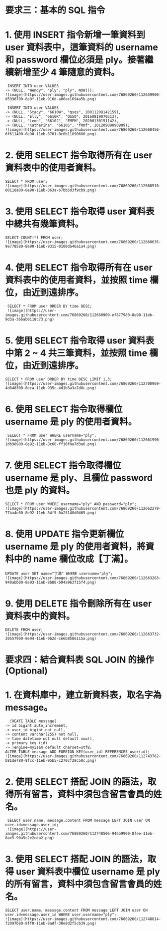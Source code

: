 # 要求三：基本的 SQL 指令
# 1. 使用 INSERT 指令新增一筆資料到 user 資料表中，這筆資料的 username 和 password 欄位必須是 ply。接著繼續新增至少 4 筆隨意的資料。
     INSERT INTO user VALUES
    -> (NULL, "Wendy", "ply", "ply", NOW());
    ![image](https://user-images.githubusercontent.com/76869260/112659900-d5996700-8e8f-11eb-916d-a86ae1694a5b.png)
    
     INSERT INTO user VALUES
    -> (NULL, "Stacy", "6610W", "qsqs", 20011208142159),
    -> (NULL, "Elly", "6610K", "QSSQ", 20160819070513),
    -> (NULL, "Leon", "6610J", "FMFM", 20200130151142),
    -> (NULL, "Katherina", "6610S", "fmmf", 20120909090909);
    ![image](https://user-images.githubusercontent.com/76869260/112660456-6f611400-8e90-11eb-8701-0c0b11890680.png)


# 2. 使用 SELECT 指令取得所有在 user 資料表中的使用者資料。
    SELECT * FROM user;
    ![image](https://user-images.githubusercontent.com/76869260/112660510-80118a00-8e90-11eb-863a-67bb5d3f9cb9.png)


# 3. 使用 SELECT 指令取得 user 資料表中總共有幾筆資料。
    SELECT COUNT(*) FROM user;
    ![image](https://user-images.githubusercontent.com/76869260/112660635-9e778580-8e90-11eb-9315-0100da46a1a4.png)


# 4. 使用 SELECT 指令取得所有在 user 資料表中的使用者資料，並按照 time 欄位，由近到遠排序。
     SELECT * FROM user ORDER BY time DESC;
     ![image](https://user-images.githubusercontent.com/76869260/112660909-ef877980-8e90-11eb-9d3a-366ab0118c73.png)


# 5. 使用 SELECT 指令取得 user 資料表中第 2 ~ 4 共三筆資料，並按照 time 欄位，由近到遠排序。
    SELECT * FROM user ORDER BY time DESC LIMIT 1,3;
    ![image](https://user-images.githubusercontent.com/76869260/112700969-4d848300-8eca-11eb-935c-4d1b3a3a7d8c.png)


# 6. 使用 SELECT 指令取得欄位 username 是 ply 的使用者資料。
     SELECT * FROM user WHERE username="ply";
    ![image](https://user-images.githubusercontent.com/76869260/112661990-1db98900-8e92-11eb-8c60-ff16f8a7d3a6.png)


# 7. 使用 SELECT 指令取得欄位 username 是 ply、且欄位 password 也是 ply 的資料。
    SELECT * FROM user WHERE username="ply" AND password="ply";
    ![image](https://user-images.githubusercontent.com/76869260/112662279-77ba4e80-8e92-11eb-84f5-0a23148d0465.png)


# 8. 使用 UPDATE 指令更新欄位 username 是 ply 的使用者資料，將資料中的 name 欄位改成【丁滿】。
    UPDATE user SET name="丁滿" WHERE username="ply";
    ![image](https://user-images.githubusercontent.com/76869260/112663263-940abb00-8e93-11eb-8b88-b94a963f15f4.png)


# 9. 使用 DELETE 指令刪除所有在 user 資料表中的資料。
    DELETE FROM user;
    ![image](https://user-images.githubusercontent.com/76869260/112663732-20b57900-8e94-11eb-9b2d-ce6b8586115a.png)






# 要求四：結合資料表 SQL JOIN 的操作 (Optional)
# 1. 在資料庫中，建立新資料表，取名字為message。
      CREATE TABLE message(
    -> id bigint auto_increment,
    -> user_id bigint not null,
    -> content varchar(255) not null,
    -> time datetime not null default now(),
    -> primary key (id)
    -> )engine=myisam default charset=utf8;
    ALTER TABLE message ADD FOREIGN KEY(user_id) REFERENCES user(id);
    ![image](https://user-images.githubusercontent.com/76869260/112743762-b81de780-8fcc-11eb-95b5-c270cf28c50c.png)


# 2. 使用 SELECT 搭配 JOIN 的語法，取得所有留言，資料中須包含留言會員的姓名。
     SELECT user.name, message.content FROM message LEFT JOIN user ON user.id=message.user_id;
     ![image](https://user-images.githubusercontent.com/76869260/112748506-946b9900-8fee-11eb-8ae5-90a5c2e2cea2.png)


# 3. 使用 SELECT 搭配 JOIN 的語法，取得 user 資料表中欄位 username 是 ply 的所有留言，資料中須包含留言會員的姓名。
    SELECT user.name, message.content FROM message LEFT JOIN user ON user.id=message.user_id WHERE user.username="ply"; 
    ![image](https://user-images.githubusercontent.com/76869260/112748814-f2997b80-8ff0-11eb-8adf-30e8d2f5cb39.png)
